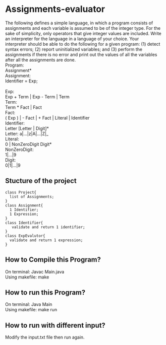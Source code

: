 # Assignments-evaluator
The following defines a simple language, in which a program consists of assignments and each variable is assumed to be of the integer type. For the sake of simplicity, only operators that give integer values are included. Write an interpreter for the language in a language of your choice. Your interpreter should be able to do the following for a given program: (1) detect syntax errors; (2) report uninitialized variables; and (3) perform the assignments if there is no error and print out the values of all the variables after all the assignments are done.<br>
Program:<br>
     Assignment*<br>
Assignment:<br>
    Identifier = Exp;<br>	
Exp: <br>
    Exp + Term | Exp - Term | Term<br>
Term:<br>
    Term * Fact  | Fact	<br>
Fact:<br>
		( Exp ) | - Fact | + Fact | Literal | Identifier<br>
Identifier:<br>
    	Letter [Letter | Digit]* 
<br>Letter:
	  a|...|z|A|...|Z|_<br>
Literal:<br>
	  0 | NonZeroDigit Digit*<br>
NonZeroDigit:<br>
	  1|...|9<br>
Digit:<br>
		0|1|...|9

## Stucture of the project
    class Project{
      list of Assignments;
    }
    class Assignment{
      1 Identifier;
      1 Expression;
    }
    class Identifier{
       validate and return 1 identifier;
    }
    class ExpEvalutor{
      validate and return 1 expression;
    }
## How to Compile this Program?
  On terminal: Javac Main.java<br>
  Using makefile: make
## How to run this Program?
  On terminal: 
  Java Main<br>
 Using makefile: 
   make run
## How to run with different input?
  Modify the input.txt file then run again.


